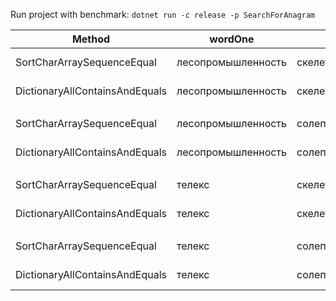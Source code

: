﻿Run project with benchmark: `dotnet run -c release -p SearchForAnagram`

|                         Method |            wordOne |            wordTwo |       Mean |    Error |   StdDev | Ratio | RatioSD |  Gen 0 |  Gen 1 | Allocated |
|------------------------------- |------------------- |------------------- |-----------:|---------:|---------:|------:|--------:|-------:|-------:|----------:|
|     SortCharArraySequenceEqual | лесопромышленность |             скелет |   137.3 ns |  1.60 ns |  1.50 ns |  1.00 |    0.00 | 0.0165 |      - |     104 B |
| DictionaryAllContainsAndEquals | лесопромышленность |             скелет | 1,739.1 ns | 11.82 ns | 10.47 ns | 12.67 |    0.15 | 0.5856 | 0.0019 |   3,680 B |
|                                |                    |                    |            |          |          |       |         |        |        |           |
|     SortCharArraySequenceEqual | лесопромышленность | солепромышленность |   331.4 ns |  3.31 ns |  3.10 ns |  1.00 |    0.00 | 0.0200 |      - |     128 B |
| DictionaryAllContainsAndEquals | лесопромышленность | солепромышленность | 2,683.2 ns | 38.53 ns | 34.16 ns |  8.10 |    0.13 | 0.7935 | 0.0038 |   4,992 B |
|                                |                    |                    |            |          |          |       |         |        |        |           |
|     SortCharArraySequenceEqual |             телекс |             скелет |   129.1 ns |  1.53 ns |  1.36 ns |  1.00 |    0.00 | 0.0126 |      - |      80 B |
| DictionaryAllContainsAndEquals |             телекс |             скелет | 1,044.7 ns |  9.07 ns |  7.58 ns |  8.09 |    0.12 | 0.3757 |      - |   2,368 B |
|                                |                    |                    |            |          |          |       |         |        |        |           |
|     SortCharArraySequenceEqual |             телекс | солепромышленность |   136.9 ns |  1.80 ns |  1.68 ns |  1.00 |    0.00 | 0.0165 |      - |     104 B |
| DictionaryAllContainsAndEquals |             телекс | солепромышленность | 1,745.4 ns | 16.03 ns | 14.21 ns | 12.75 |    0.19 | 0.5856 | 0.0019 |   3,680 B |
